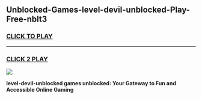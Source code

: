 
## Unblocked-Games-level-devil-unblocked-Play-Free-nblt3
<h3>
<a href="https://premium76.site?title=level-devil-unblocked&ref=20M">CLICK TO PLAY</a></h3>
<hr>

<h3>
<a href="https://premium76.site?title=level-devil-unblocked&ref=20M">CLICK 2 PLAY</a>
  
</h3>

<a href="https://premium76.site?title=level-devil-unblocked&ref=19M"><img src="https://clearcache.store/games.png"></a>


**level-devil-unblocked games unblocked: Your Gateway to Fun and Accessible Online Gaming**
